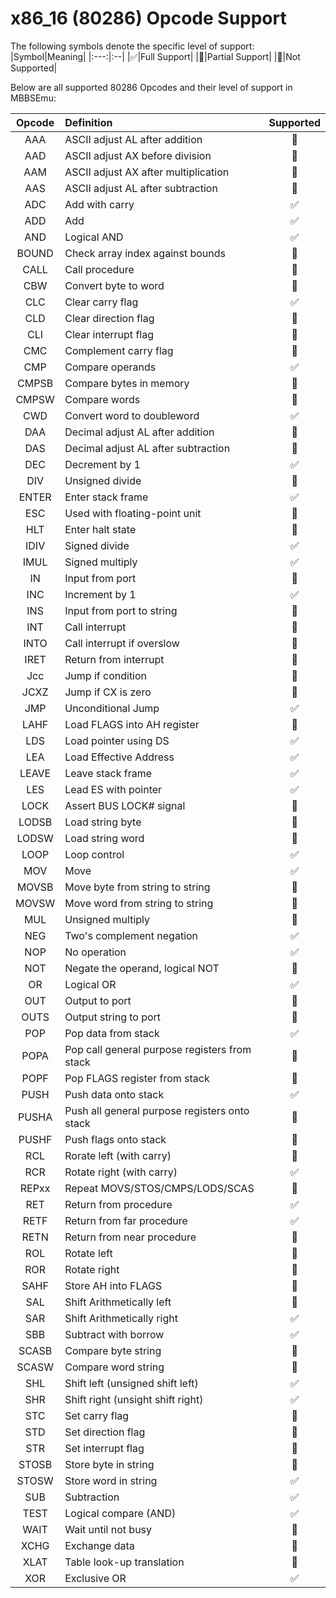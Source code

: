 ﻿# x86_16 (80286) Opcode Support
The following symbols denote the specific level of support:
|Symbol|Meaning|
|:---:|:--|
|:white_check_mark:|Full Support|
|:large_orange_diamond:|Partial Support|
|:red_circle:|Not Supported|

Below are all supported 80286 Opcodes and their level of support in MBBSEmu:

|Opcode|Definition|Supported|
|:---:|:---|:---:|
|AAA|ASCII adjust AL after addition|:red_circle:|
|AAD|ASCII adjust AX before division|:red_circle:|
|AAM|ASCII adjust AX after multiplication|:red_circle:|
|AAS|ASCII adjust AL after subtraction|:red_circle:|
|ADC|Add with carry|:white_check_mark:|
|ADD|Add|:white_check_mark:|
|AND|Logical AND|:white_check_mark:|
|BOUND|Check array index against bounds|:red_circle:|
|CALL|Call procedure|:large_orange_diamond:|
|CBW|Convert byte to word|:red_circle:|
|CLC|Clear carry flag|:white_check_mark:|
|CLD|Clear direction flag|:red_circle:|
|CLI|Clear interrupt flag|:red_circle:|
|CMC|Complement carry flag|:red_circle:|
|CMP|Compare operands|:white_check_mark:|
|CMPSB|Compare bytes in memory|:red_circle:|
|CMPSW|Compare words|:red_circle:|
|CWD|Convert word to doubleword|:white_check_mark:|
|DAA|Decimal adjust AL after addition|:red_circle:|
|DAS|Decimal adjust AL after subtraction|:red_circle:|
|DEC|Decrement by 1|:white_check_mark:|
|DIV|Unsigned divide|:red_circle:|
|ENTER|Enter stack frame|:white_check_mark:|
|ESC|Used with floating-point unit|:red_circle:|
|HLT|Enter halt state|:red_circle:|
|IDIV|Signed divide|:white_check_mark:|
|IMUL|Signed multiply|:white_check_mark:|
|IN|Input from port|:red_circle:|
|INC|Increment by 1|:white_check_mark:|
|INS|Input from port to string|:red_circle:|
|INT|Call interrupt|:large_orange_diamond:|
|INTO|Call interrupt if overslow|:red_circle:|
|IRET|Return from interrupt|:red_circle:|
|Jcc|Jump if condition|:large_orange_diamond:|
|JCXZ|Jump if CX is zero|:red_circle:|
|JMP|Unconditional Jump|:white_check_mark:|
|LAHF|Load FLAGS into AH register|:red_circle:|
|LDS|Load pointer using DS|:white_check_mark:|
|LEA|Load Effective Address|:white_check_mark:|
|LEAVE|Leave stack frame|:white_check_mark:|
|LES|Lead ES with pointer|:white_check_mark:|
|LOCK|Assert BUS LOCK# signal|:red_circle:|
|LODSB|Load string byte|:red_circle:|
|LODSW|Load string word|:red_circle:|
|LOOP|Loop control|:white_check_mark:|
|MOV|Move|:white_check_mark:|
|MOVSB|Move byte from string to string|:red_circle:|
|MOVSW|Move word from string to string|:red_circle:|
|MUL|Unsigned multiply|:red_circle:|
|NEG|Two's complement negation|:white_check_mark:|
|NOP|No operation|:white_check_mark:|
|NOT|Negate the operand, logical NOT|:red_circle:|
|OR|Logical OR|:white_check_mark:|
|OUT|Output to port|:red_circle:|
|OUTS|Output string to port|:red_circle:|
|POP|Pop data from stack|:white_check_mark:|
|POPA|Pop call general purpose registers from stack|:red_circle:|
|POPF|Pop FLAGS register from stack|:red_circle:|
|PUSH|Push data onto stack|:white_check_mark:|
|PUSHA|Push all general purpose registers onto stack|:red_circle:|
|PUSHF|Push flags onto stack|:red_circle:|
|RCL|Rorate left (with carry)|:red_circle:|
|RCR|Rotate right (with carry)|:white_check_mark:|
|REPxx|Repeat MOVS/STOS/CMPS/LODS/SCAS|:red_circle:|
|RET|Return from procedure|:white_check_mark:|
|RETF|Return from far procedure|:white_check_mark:|
|RETN|Return from near procedure|:red_circle:|
|ROL|Rotate left|:red_circle:|
|ROR|Rotate right|:red_circle:|
|SAHF|Store AH into FLAGS|:red_circle:|
|SAL|Shift Arithmetically left|:red_circle:|
|SAR|Shift Arithmetically right|:white_check_mark:|
|SBB|Subtract with borrow|:white_check_mark:|
|SCASB|Compare byte string|:red_circle:|
|SCASW|Compare word string|:red_circle:|
|SHL|Shift left (unsigned shift left)|:white_check_mark:|
|SHR|Shift right (unsight shift right)|:white_check_mark:|
|STC|Set carry flag|:red_circle:|
|STD|Set direction flag|:red_circle:|
|STR|Set interrupt flag|:red_circle:|
|STOSB|Store byte in string|:red_circle:|
|STOSW|Store word in string|:white_check_mark:|
|SUB|Subtraction|:white_check_mark:|
|TEST|Logical compare (AND)|:white_check_mark:|
|WAIT|Wait until not busy|:red_circle:|
|XCHG|Exchange data|:red_circle:|
|XLAT|Table look-up translation|:red_circle:|
|XOR|Exclusive OR|:white_check_mark:|
